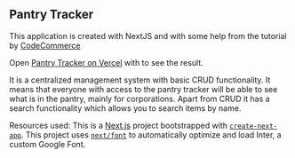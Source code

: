 ## Pantry Tracker

This application is created with NextJS and with some help from the tutorial by [CodeCommerce](https://youtu.be/uikATllLdRc?si=7GvWaAEPazurYyB7)


Open [Pantry Tracker on Vercel]((https://pantry-tracker-three-ivory.vercel.app)) with to see the result.

It is a centralized management system with basic CRUD functionality. It means that everyone with access to the pantry tracker will be able to see what is in the pantry, mainly for corporations.
Apart from CRUD it has a search functionality which allows you to search items by name.

Resources used:
This is a [Next.js](https://nextjs.org/) project bootstrapped with [`create-next-app`](https://github.com/vercel/next.js/tree/canary/packages/create-next-app).
This project uses [`next/font`](https://nextjs.org/docs/basic-features/font-optimization) to automatically optimize and load Inter, a custom Google Font.

